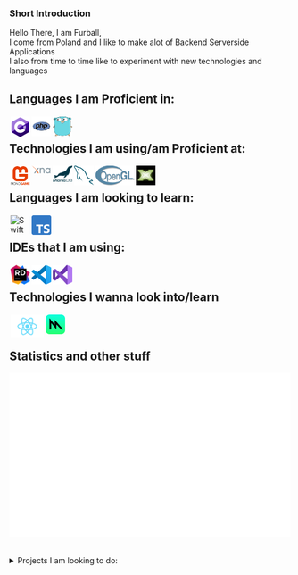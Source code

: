 ### Short Introduction

Hello There, I am Furball, <br>
I come from Poland and I like to make alot of Backend Serverside Applications <br>
I also from time to time like to experiment with new technologies and languages <br>

## Languages I am Proficient in:

<img style="padding: 1.5px" align="left" alt="CSharp" width="35px" src="https://raw.githubusercontent.com/Eeveelution/Eeveelution/master/assets/csharp.svg"/>
<img style="padding: 1.5px" align="left" alt="PHP" width="35px" src="https://raw.githubusercontent.com/Eeveelution/Eeveelution/master/assets/php.svg"/>
<img style="padding: 1.5px" align="left" alt="PHP" width="35px" height="35px" src="https://raw.githubusercontent.com/Eeveelution/Eeveelution/master/go.svg"/>

<br>

## Technologies I am using/am Proficient at:

<img style="padding: 1.5px" align="left" alt="MonoGame" width="35px" src="https://raw.githubusercontent.com/Eeveelution/Eeveelution/master/assets/monogame.svg"/>
<img style="padding: 1.5px" align="left" alt="Microsoft XNA" width="35px" src="https://raw.githubusercontent.com/Eeveelution/Eeveelution/master/assets/xna.svg"/>
<img style="padding: 1.5px" align="left" alt="MariaDB" width="35px" src="https://raw.githubusercontent.com/Eeveelution/Eeveelution/master/assets/mariadb.svg"/>
<img style="padding: 1.5px" align="left" alt="MySQL" width="35px" src="https://raw.githubusercontent.com/Eeveelution/Eeveelution/master/assets/mysql.svg"/>
<img style="padding: 1.5px" align="left" alt="OpenGL" height="35px" width="70px" src="https://raw.githubusercontent.com/Eeveelution/Eeveelution/master/assets/Opengl-logo.svg"/>
<img style="padding: 1.5px" align="left" alt="Direct3D11" width="35px" src="https://raw.githubusercontent.com/Eeveelution/Eeveelution/master/direct3d.jpg"/>

<br>

## Languages I am looking to learn:

<img style="padding: 1.5px" align="left" alt="Swift" width="35px" src="https://raw.githubusercontent.com/Eeveelution/Eeveelution/master/swift-programming-language.svg"/>
<img style="padding: 1.5px" align="left" alt="TypeScript" width="35px" src="https://raw.githubusercontent.com/Eeveelution/Eeveelution/master/assets/typescript.svg"/>
<br>

## IDEs that I am using: </span>

<img style="padding: 1.5px" align="left" alt="Rider" width="35px" src="https://raw.githubusercontent.com/Eeveelution/Eeveelution/master/assets/rider_logo_300x300.png"/>
<img style="padding: 1.5px" align="left" alt="VS Code" width="35px" src="https://raw.githubusercontent.com/Eeveelution/Eeveelution/master/assets/visual-studio-code.svg"/>
<img style="padding: 1.5px" align="left" alt="VS 2019" width="35px" src="https://raw.githubusercontent.com/Eeveelution/Eeveelution/master/assets/vs2019.svg"/>

<br>

## Technologies I wanna look into/learn

<img style="padding: 1.5px" align="left" alt="React" width="60px" src="https://raw.githubusercontent.com/Eeveelution/Eeveelution/master/logo.svg"/>
<img style="padding: 1.5px" align="left" alt="Metal" width="35px" src="https://raw.githubusercontent.com/Eeveelution/Eeveelution/master/Apple_Metal_logo,_version_2.svg"/>

<br><br>

## Statistics and other stuff
	
![](https://github.com/Eeveelution/github-stats/blob/master/generated/languages.svg)

<br>
	
<details>
	<summary> Projects I am looking to do: </summary>
	<br>
	
	+ Create a Game
	+ Potentially create a 3D Engine	
</details>
	

